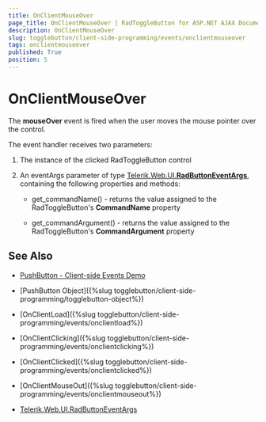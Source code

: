 ```yaml
---
title: OnClientMouseOver
page_title: OnClientMouseOver | RadToggleButton for ASP.NET AJAX Documentation
description: OnClientMouseOver
slug: togglebutton/client-side-programming/events/onclientmouseover
tags: onclientmouseover
published: True
position: 5
---
```


# OnClientMouseOver

The **mouseOver** event is fired when the user moves the mouse pointer over the control.

The event handler receives two parameters:

1. The instance of the clicked RadToggleButton control

1. An eventArgs parameter of type [Telerik.Web.UI.**RadButtonEventArgs**](http://docs.telerik.com/devtools/aspnet-ajax/api/client/args/Telerik.Web.UI.ButtonEventArgs), containing the following properties and methods:

	* get_commandName() - returns the value assigned to the RadToggleButton's **CommandName** property

	* get_commandArgument() - returns the value assigned to the RadToggleButton's **CommandArgument** property


## See Also

 * [PushButton - Client-side Events Demo](http://demos.telerik.com/aspnet-ajax/togglebutton/client-side-api/client-side-events/defaultcs.aspx)
 
 * [PushButton Object]({%slug togglebutton/client-side-programming/togglebutton-object%})
 
 * [OnClientLoad]({%slug togglebutton/client-side-programming/events/onclientload%})
 
 * [OnClientClicking]({%slug togglebutton/client-side-programming/events/onclientclicking%})
 
 * [OnClientClicked]({%slug togglebutton/client-side-programming/events/onclientclicked%})
 
 * [OnClientMouseOut]({%slug togglebutton/client-side-programming/events/onclientmouseout%})
 
 * [Telerik.Web.UI.RadButtonEventArgs](http://docs.telerik.com/devtools/aspnet-ajax/api/client/args/Telerik.Web.UI.ButtonEventArgs)